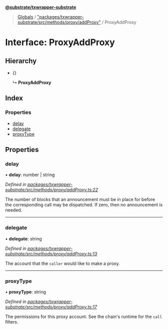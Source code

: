 **[@substrate/txwrapper-substrate](../README.md)**

> [Globals](../globals.md) / ["packages/txwrapper-substrate/src/methods/proxy/addProxy"](../modules/_packages_txwrapper_substrate_src_methods_proxy_addproxy_.md) / ProxyAddProxy

# Interface: ProxyAddProxy

## Hierarchy

* {}

  ↳ **ProxyAddProxy**

## Index

### Properties

* [delay](_packages_txwrapper_substrate_src_methods_proxy_addproxy_.proxyaddproxy.md#delay)
* [delegate](_packages_txwrapper_substrate_src_methods_proxy_addproxy_.proxyaddproxy.md#delegate)
* [proxyType](_packages_txwrapper_substrate_src_methods_proxy_addproxy_.proxyaddproxy.md#proxytype)

## Properties

### delay

•  **delay**: number \| string

*Defined in [packages/txwrapper-substrate/src/methods/proxy/addProxy.ts:22](https://github.com/paritytech/txwrapper-core/blob/1c09a0e/packages/txwrapper-substrate/src/methods/proxy/addProxy.ts#L22)*

The number of blocks that an announcement must be in place for before the corresponding call
may be dispatched. If zero, then no announcement is needed.

___

### delegate

•  **delegate**: string

*Defined in [packages/txwrapper-substrate/src/methods/proxy/addProxy.ts:13](https://github.com/paritytech/txwrapper-core/blob/1c09a0e/packages/txwrapper-substrate/src/methods/proxy/addProxy.ts#L13)*

The account that the `caller` would like to make a proxy.

___

### proxyType

•  **proxyType**: string

*Defined in [packages/txwrapper-substrate/src/methods/proxy/addProxy.ts:17](https://github.com/paritytech/txwrapper-core/blob/1c09a0e/packages/txwrapper-substrate/src/methods/proxy/addProxy.ts#L17)*

The permissions for this proxy account. See the chain's runtime for the `call` filters.
